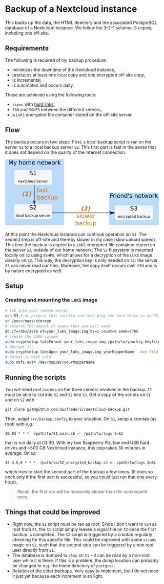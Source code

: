 # Backup of a Nextcloud instance

This backs up the data, the HTML directory and the associated PostgreSQL database of a Nextcloud instance.  We follow the 3-2-1 scheme: 3 copies, including one off-site. 

## Requirements

The following is required of my backup procedure:

- minimizes the downtime of the Nextcloud instance,
- produces at least one local copy and one encrypted off-site copy,
- is incremental,
- is automated and occurs daily. 

These are achieved using the following tools:

- `rsync` with [hard links](https://linuxconfig.org/how-to-create-incremental-backups-using-rsync-on-linux),
- `SSH` and `SSHFS` between the different servers,
- a `LUKS` encrypted file container stored on the off-site server.

## Flow

The backup occurs in two steps. First, a local backup script is ran on the server `S1` to a local backup server `S2`. This first part is fast in the sense that it does not depend on the quality of the internet connection. 

![](media/flow.png)

At this point the Nextcloud instance can continue operation on `S1`. The second step is off-site and thereby slower in my case (slow upload speed). This time the backup is copied to a `LUKS` encrypted file container stored on the server `S3`, outside of our home network.  The `S3` filesystem is mounted locally on `S2` using `SSHFS`, which allows for a decryption of the `LUKS` image directly  on `S2`. This way, the decryption key is only needed on `S2`: the server `S3` can never read our files. Moreover, the copy itself occurs over `SSH` and is by nature encrypted as well. 

## Setup

### Creating and mounting the `LUKS` image

```bash
# ssh into your remote server
ssh S3 # or prepare this locally and then plug the hard drive in on S3, same story
cd /your/mass/storage
# reserve the amount of space that you will need
dd if=/dev/zero of=your_luks_image.img bs=1 count=0 seek=776G
# create the LUKS volume
sudo cryptsetup luksFormat your_luks_image.img /path/to/yourkey.keyfile
# decrypt it.
sudo cryptsetup luksOpen your_luks_image.img yourMapperName --key-file /path/to/yourkey.keyfile
# format it with ext4
sudo mkfs.ext4 /dev/mapper/yourMapperName
```

## Running the scripts

You will need root access on the three servers involved in the backup. `S1` must be able to `SSH` into `S2` and `S2` into `S3`. Get a copy of the scripts on `S1` and on `S2` with 

```bash
git clone git@github.com:duxfrederic/nextcloud-backup.git
```

Then, adapt `src/backup.config`  to your situation. On `S1`,  setup a crontab (as root) with e.g.

```crontab
30 03 * * *  /path/to/S1_main.sh >  /path/to/logs 2>&1
```

that is run daily at 03:30. With my two Raspberry Pis, low end USB hard drives and ~500 GB Nextcloud instance, this step takes 30 minutes in average. On `S2`:

```crontab
33 4,5,6 * * *  /path/to/S2_encrypted_backup.sh >  /path/to/logs 2>&1
```

which tries to start the second part of the backup a few times. (It does so once only if the first part is successful, so you could just run that one every hour). 

> Recall, the first run will be massively slower than the subsequent ones. 

## Things that could be improved

- Right now, the `S2` script must be ran as root. Since I don't want to `SSH` as root from `S1`, the `S1` script simply leaves a signal file on `S2` once the first backup is completed. The `S2` script is triggered by a crontab regularly checking for this specific file. This could be improved with some `visudo` magic on `S2`, such that the second step can be triggered by a non root user directly from `S1`.
- The database is dumped to `/tmp` on `S1` - it can be read by a non-root user while it is there. If this is a problem, the dump location can probably be changed to e.g. the home directory of `postgres`.
- Rotation of the older backups. Very easy to implement, but I do not need it just yet because each increment is so light. 

